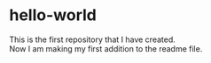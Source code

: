 # hello-world
This is the first repository that I have created.  
Now I am making my first addition to the readme file.
